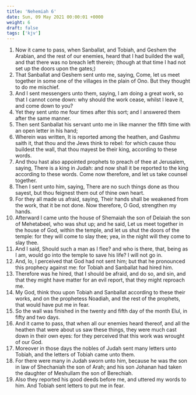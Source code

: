 ```yaml
---
title: 'Nehemiah 6'
date: Sun, 09 May 2021 00:00:01 +0000
weight: 6
draft: false
tags: ['kjv'] 
---
```


1. Now it came to pass, when Sanballat, and Tobiah, and Geshem the Arabian, and the rest of our enemies, heard that I had builded the wall, and that there was no breach left therein; (though at that time I had not set up the doors upon the gates;)
2. That Sanballat and Geshem sent unto me, saying, Come, let us meet together in some one of the villages in the plain of Ono. But they thought to do me mischief.
3. And I sent messengers unto them, saying, I am doing a great work, so that I cannot come down: why should the work cease, whilst I leave it, and come down to you?
4. Yet they sent unto me four times after this sort; and I answered them after the same manner.
5. Then sent Sanballat his servant unto me in like manner the fifth time with an open letter in his hand;
6. Wherein was written, It is reported among the heathen, and Gashmu saith it, that thou and the Jews think to rebel: for which cause thou buildest the wall, that thou mayest be their king, according to these words.
7. And thou hast also appointed prophets to preach of thee at Jerusalem, saying, There is a king in Judah: and now shall it be reported to the king according to these words. Come now therefore, and let us take counsel together.
8. Then I sent unto him, saying, There are no such things done as thou sayest, but thou feignest them out of thine own heart.
9. For they all made us afraid, saying, Their hands shall be weakened from the work, that it be not done. Now therefore, O God, strengthen my hands.
10. Afterward I came unto the house of Shemaiah the son of Delaiah the son of Mehetabeel, who was shut up; and he said, Let us meet together in the house of God, within the temple, and let us shut the doors of the temple: for they will come to slay thee; yea, in the night will they come to slay thee.
11. And I said, Should such a man as I flee? and who is there, that, being as I am, would go into the temple to save his life? I will not go in.
12. And, lo, I perceived that God had not sent him; but that he pronounced this prophecy against me: for Tobiah and Sanballat had hired him.
13. Therefore was he hired, that I should be afraid, and do so, and sin, and that they might have matter for an evil report, that they might reproach me.
14. My God, think thou upon Tobiah and Sanballat according to these their works, and on the prophetess Noadiah, and the rest of the prophets, that would have put me in fear.
15. So the wall was finished in the twenty and fifth day of the month Elul, in fifty and two days.
16. And it came to pass, that when all our enemies heard thereof, and all the heathen that were about us saw these things, they were much cast down in their own eyes: for they perceived that this work was wrought of our God.
17. Moreover in those days the nobles of Judah sent many letters unto Tobiah, and the letters of Tobiah came unto them.
18. For there were many in Judah sworn unto him, because he was the son in law of Shechaniah the son of Arah; and his son Johanan had taken the daughter of Meshullam the son of Berechiah.
19. Also they reported his good deeds before me, and uttered my words to him. And Tobiah sent letters to put me in fear.
